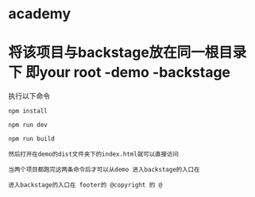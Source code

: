 # academy

将该项目与backstage放在同一根目录下
即your root
	-demo
	-backstage
==============================
执行以下命令

	npm install
	
	npm run dev
	
	npm run build
	
	然后打开在demo的dist文件夹下的index.html就可以直接访问
	
	当两个项目都跑完这两条命令后才可以从demo 进入backstage的入口在
	
	进入backstage的入口在 footer的 @copyright 的 @
